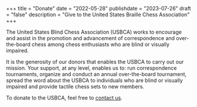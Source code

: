 +++
title = "Donate"
date = "2022-05-28"
publishdate = "2023-07-26"
draft = "false"
description = "Give to the United States Braille Chess Association"
+++

The United States Blind Chess Association (USBCA) works to encourage
and assist in the promotion and advancement of correspondence and
over-the-board chess among chess enthusiasts who are blind or visually
impaired.

It is the generosity of our donors that enables the USBCA to carry out
our mission. Your support, at any level, enables us to: run
correspondence tournaments, organize and conduct an annual
over-the-board tournament, spread the word about the USBCA to
individuals who are blind or visually impaired and provide tactile chess
sets to new members.

To donate to the USBCA, feel free to [contact us](/contact).


